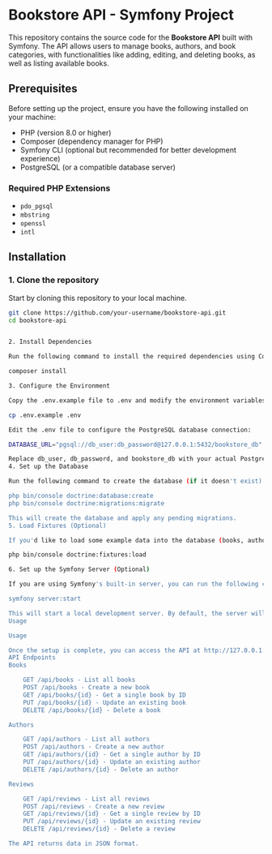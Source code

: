 # Bookstore API - Symfony Project

This repository contains the source code for the **Bookstore API** built with Symfony. The API allows users to manage books, authors, and book categories, with functionalities like adding, editing, and deleting books, as well as listing available books.

## Prerequisites

Before setting up the project, ensure you have the following installed on your machine:

- PHP (version 8.0 or higher)
- Composer (dependency manager for PHP)
- Symfony CLI (optional but recommended for better development experience)
- PostgreSQL (or a compatible database server)

### Required PHP Extensions

- `pdo_pgsql`
- `mbstring`
- `openssl`
- `intl`

## Installation

### 1. Clone the repository

Start by cloning this repository to your local machine.

```bash
git clone https://github.com/your-username/bookstore-api.git
cd bookstore-api


2. Install Dependencies

Run the following command to install the required dependencies using Composer.

composer install

3. Configure the Environment

Copy the .env.example file to .env and modify the environment variables to fit your setup.

cp .env.example .env

Edit the .env file to configure the PostgreSQL database connection:

DATABASE_URL="pgsql://db_user:db_password@127.0.0.1:5432/bookstore_db"

Replace db_user, db_password, and bookstore_db with your actual PostgreSQL database credentials and name.
4. Set up the Database

Run the following command to create the database (if it doesn't exist) and run migrations.

php bin/console doctrine:database:create
php bin/console doctrine:migrations:migrate

This will create the database and apply any pending migrations.
5. Load Fixtures (Optional)

If you'd like to load some example data into the database (books, authors), you can use the following command to load fixtures:

php bin/console doctrine:fixtures:load

6. Set up the Symfony Server (Optional)

If you are using Symfony's built-in server, you can run the following command to start the server:

symfony server:start

This will start a local development server. By default, the server will run on http://127.0.0.1:8000.
Usage

Usage

Once the setup is complete, you can access the API at http://127.0.0.1:8000/api/ (if using the Symfony server).
API Endpoints
Books

    GET /api/books - List all books
    POST /api/books - Create a new book
    GET /api/books/{id} - Get a single book by ID
    PUT /api/books/{id} - Update an existing book
    DELETE /api/books/{id} - Delete a book

Authors

    GET /api/authors - List all authors
    POST /api/authors - Create a new author
    GET /api/authors/{id} - Get a single author by ID
    PUT /api/authors/{id} - Update an existing author
    DELETE /api/authors/{id} - Delete an author

Reviews

    GET /api/reviews - List all reviews
    POST /api/reviews - Create a new review
    GET /api/reviews/{id} - Get a single review by ID
    PUT /api/reviews/{id} - Update an existing review
    DELETE /api/reviews/{id} - Delete a review

The API returns data in JSON format.